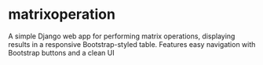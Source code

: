 # matrixoperation
A simple Django web app for performing matrix operations, displaying results in a responsive Bootstrap-styled table. Features easy navigation with Bootstrap buttons and a clean UI
